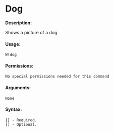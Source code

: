 # Dog

**Description:**

Shows a picture of a dog&#x20;

#### Usage:

```
W!dog 
```

#### Permissions:

```
No special permissions needed for this command
```

#### Arguments:

```
None
```

#### Syntax:

```
{} - Required.
[] - Optional.
```
